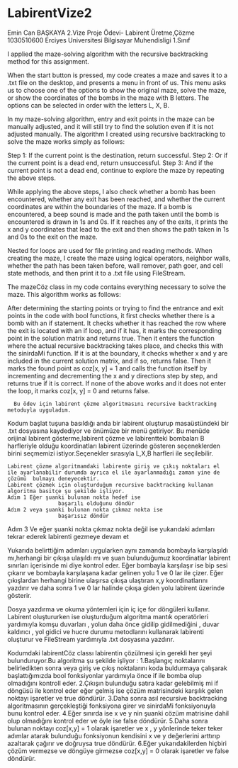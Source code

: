 # LabirentVize2
Emin Can BAŞKAYA
2.Vize Proje Ödevi- Labirent Üretme,Çözme
1030510600
Erciyes Universitesi Bilgisayar Muhendisligi 1.Sınıf


I applied the maze-solving algorithm with the recursive backtracking method for this assignment.

When the start button is pressed, my code creates a maze and saves it to a .txt file on the desktop, and presents a menu in front of us. This menu asks us to choose one of the options to show the original maze, solve the maze, or show the coordinates of the bombs in the maze with B letters. The options can be selected in order with the letters L, X, B.

In my maze-solving algorithm, entry and exit points in the maze can be manually adjusted, and it will still try to find the solution even if it is not adjusted manually. The algorithm I created using recursive backtracking to solve the maze works simply as follows:

Step 1: If the current point is the destination, return successful.
Step 2: Or if the current point is a dead end, return unsuccessful.
Step 3: And if the current point is not a dead end, continue to explore the maze by repeating the above steps.

While applying the above steps, I also check whether a bomb has been encountered, whether any exit has been reached, and whether the current coordinates are within the boundaries of the maze. If a bomb is encountered, a beep sound is made and the path taken until the bomb is encountered is drawn in 1s and 0s. If it reaches any of the exits, it prints the x and y coordinates that lead to the exit and then shows the path taken in 1s and 0s to the exit on the maze.

Nested for loops are used for file printing and reading methods. When creating the maze, I create the maze using logical operators, neighbor walls, whether the path has been taken before, wall remover, path goer, and cell state methods, and then print it to a .txt file using FileStream.

The mazeCöz class in my code contains everything necessary to solve the maze. This algorithm works as follows:

After determining the starting points or trying to find the entrance and exit points in the code with bool functions, it first checks whether there is a bomb with an if statement.
It checks whether it has reached the row where the exit is located with an if loop, and if it has, it marks the corresponding point in the solution matrix and returns true.
Then it enters the function where the actual recursive backtracking takes place, and checks this with the sinirdaMi function.
If it is at the boundary, it checks whether x and y are included in the current solution matrix, and if so, returns false.
Then it marks the found point as coz[x, y] = 1 and calls the function itself by incrementing and decrementing the x and y directions step by step, and returns true if it is correct.
If none of the above works and it does not enter the loop, it marks coz[x, y] = 0 and returns false.



      Bu ödev için labirent çözme algoritmasını recursive backtracking metoduyla uyguladım.
      
   Kodum başlat tuşuna basıldığı anda bir labirent oluşturup masaüstündeki bir .txt dosyasına kaydediyor ve önümüze bir menü getiriyor. Bu menüde orijinal labirent gösterme,labirent çözme ve labirentteki bombaları B harfleriyle olduğu koordinatları labirent üzerinde 	gösteren seçeneklerden birini seçmemizi istiyor.Seçenekler
sırasıyla L,X,B harfleri ile seçilebilir.

	Labirent çözme algoritmamdaki labirente giriş ve çıkış noktaları el ile ayarlanabilir durumda ayrıca el ile ayarlanmadığı zaman yine de çözümü  bulmayı deneyecektir.
	Labirent çözmek için oluşturduğum recursive backtracking kullanan algoritma basitçe şu şekilde işliyor.
	Adım 1 Eğer şuanki bulunan nokta hedef ise 
					başarılı olduğunu döndür
	Adım 2 veya şuanki bulunan nokta çıkmaz nokta ise
					başarısız döndür
  Adım 3 Ve eğer şuanki nokta çıkmaz nokta değil ise
				yukarıdaki adımları tekrar ederek labirenti gezmeye devam et
		
 Yukarıda belirttiğim adımları uygularken aynı zamanda bombayla karşılaşıldı mı,herhangi bir çıkışa ulaşıldı mı ve şuan bulunduğumuz koordinatlar labirent sınırları içerisinde mi diye kontrol eder.
 Eğer bombayla karşılaşır ise bip sesi çıkarır ve bombayla karşılaşana kadar gelinen yolu 1 ve 0 lar ile çizer.
 Eğer çıkışlardan herhangi birine ulaşırsa çıkışa ulaştıran x,y koordinatlarını yazdırır ve daha sonra 1 ve 0 lar halinde çıkışa giden yolu labirent üzerinde gösterir.
 
 Dosya yazdırma ve okuma yöntemleri için iç içe for döngüleri kullanır.
 Labirent oluştururken ise oluşturduğum algoritma mantık operatörleri yardımıyla komşu duvarları , yolun daha önce gidilip gidilmediğini , duvar kaldırıcı , yol gidici ve hucre durumu metodlarını kullanarak labirenti oluşturur ve FileStream yardımıyla .txt dosyasına yazdırır.
 
 Kodumdaki labirentCöz classı labirentin çözülmesi için gerekli her şeyi bulunduruyor.Bu algoritma şu şekilde işliyor : 
 1.Başlangıç noktalarını belirledikten sonra veya giriş ve çıkış noktalarını koda buldurmaya çalışarak başlattığımızda bool fonksiyonlar yardımıyla önce if ile bomba olup olmadığını kontroll eder.
 2.Çıkışın bulunduğu satıra kadar gelebilmiş mi if döngüsü ile kontrol eder eğer gelmiş ise çözüm matrisindeki karşılık gelen noktayı işaretler ve true döndürür.
 3.Daha sonra asıl recursive backtracking algoritmasının gerçekleştiği fonksiyona girer ve sinirdaMi fonksiyonuyla bunu kontrol eder.
 4.Eğer sınırda ise x ve y nin şuanki cözüm matrisine dahil olup olmadığını kontrol eder ve öyle ise false döndürür.
 5.Daha sonra bulunan noktayı coz[x,y] = 1 olarak işaretler ve x , y yönlerinde teker teker adımlar atarak bulunduğu fonksiyonun kendisini x ve y değerlerini arttırıp azaltarak çağırır ve doğruysa true döndürür.
 6.Eğer yukarıdakilerden hiçbiri çözüm vermezse ve döngüye girmezse coz[x,y] = 0 olarak işaretler ve false döndürür.
 
 
